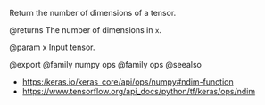 Return the number of dimensions of a tensor.

@returns
    The number of dimensions in `x`.

@param x
Input tensor.

@export
@family numpy ops
@family ops
@seealso
+ <https:/keras.io/keras_core/api/ops/numpy#ndim-function>
+ <https://www.tensorflow.org/api_docs/python/tf/keras/ops/ndim>
